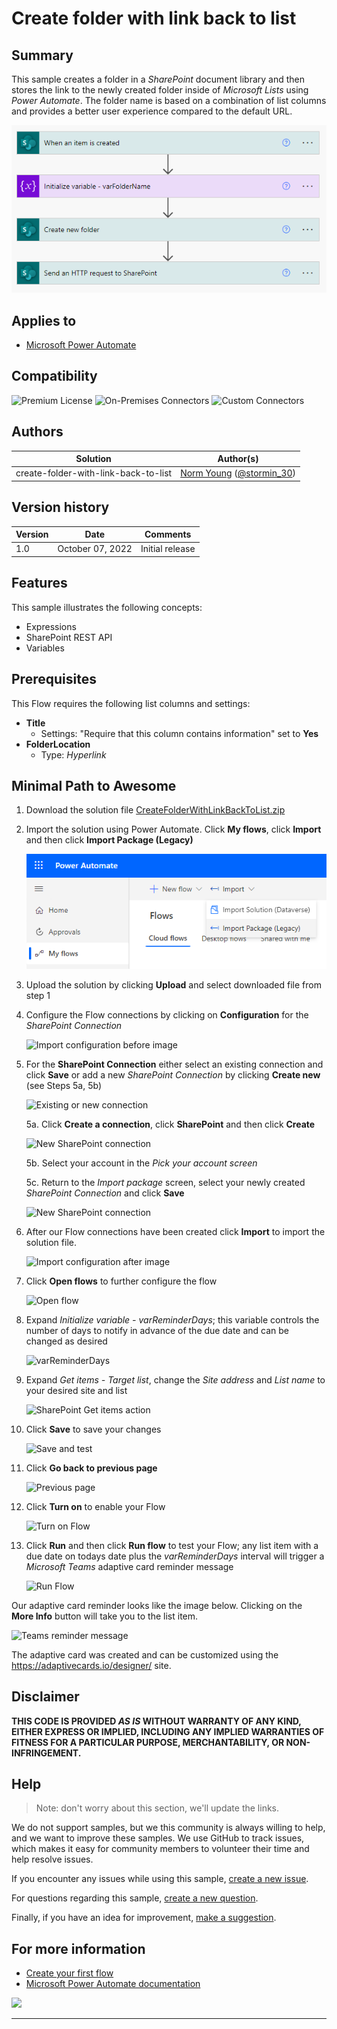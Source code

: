 # Create folder with link back to list

## Summary

This sample creates a folder in a *SharePoint* document library and then stores the link to the newly created folder inside of *Microsoft Lists* using *Power Automate*. The folder name is based on a combination of list columns and provides a better user experience compared to the default URL.

![Flow overview](/create-folder-with-link-back-to-list/assets/flow-overview.png "Flow overview")


## Applies to

* [Microsoft Power Automate](https://docs.microsoft.com/power-automate/)


## Compatibility

![Premium License](https://img.shields.io/badge/Premium%20License-Not%20Required-green.svg "Premium license not required")
![On-Premises Connectors](https://img.shields.io/badge/On--Premises%20Connectors-No-green.svg "Does not use on-premise connectors")
![Custom Connectors](https://img.shields.io/badge/Custom%20Connectors-Not%20Required-green.svg "Does not use custom connectors")


## Authors

Solution|Author(s)
--------|---------
create-folder-with-link-back-to-list | [Norm Young](https://github.com/nyoung30) ([@stormin_30](https://twitter.com/stormin_30))


## Version history

Version|Date|Comments
-------|----|--------
1.0|October 07, 2022|Initial release


## Features

This sample illustrates the following concepts:

* Expressions
* SharePoint REST API
* Variables


## Prerequisites

This Flow requires the following list columns and settings:
* **Title**
	* Settings: "Require that this column contains information" set to **Yes**
* **FolderLocation**
	* Type: *Hyperlink* 


## Minimal Path to Awesome

1. Download the solution file [CreateFolderWithLinkBackToList.zip](/create-folder-with-link-back-to-list/solution/CreateFolderWithLinkBackToList.zip)

2. Import the solution using Power Automate. Click **My flows**, click **Import** and then click **Import Package (Legacy)**

 	![Flow import](/create-folder-with-link-back-to-list/assets/flow-import.png "Flow import")

3. Upload the solution by clicking **Upload** and select downloaded file from step 1

4. Configure the Flow connections by clicking on **Configuration** for the *SharePoint Connection*

 	![Import configuration before image](/samples/create-folder-with-link-back-to-list/assets/import-configuration-before.png "Import configuration before image")

5. For the **SharePoint Connection** either select an existing connection and click **Save** or add a new *SharePoint Connection* by clicking **Create new** (see Steps 5a, 5b)

	![Existing or new connection](/samples/create-folder-with-link-back-to-list/assets/existing-new-connection.png "Existing or new connection")

	5a. Click **Create a connection**, click **SharePoint** and then click **Create**

	![New SharePoint connection](/samples/create-folder-with-link-back-to-list/assets/sharepoint-connection.png "New SharePoint connection")

	5b. Select your account in the *Pick your account screen*

	5c. Return to the *Import package* screen, select your newly created *SharePoint Connection* and click **Save**

	![New SharePoint connection](/samples/create-folder-with-link-back-to-list/assets/save-sharepoint-connection.png "New SharePoint connection")

6. After our Flow connections have been created click **Import** to import the solution file.

	![Import configuration after image](/samples/create-folder-with-link-back-to-list/assets/import-configuration-after.png "Import configuration after image")

7. Click **Open flows** to further configure the flow

	![Open flow](/samples/import-configuration-after/assets/open-flow.png "Open flow")

9. Expand *Initialize variable - varReminderDays*; this variable controls the number of days to notify in advance of the due date and can be changed as desired

	![varReminderDays](/samples/teams-adaptive-card-reminders-from-lists/assets/varReminderDays.png "varReminderDays")

10. Expand *Get items - Target list*, change the *Site address* and *List name* to your desired site and list

	![SharePoint Get items action](/samples/teams-adaptive-card-reminders-from-lists/assets/get-items.png "SharePoint Get items action")

11. Click **Save** to save your changes

	![Save and test](/samples/teams-adaptive-card-reminders-from-lists/assets/save-test.png "Save and test")

12. Click **Go back to previous page**

	![Previous page](/samples/teams-adaptive-card-reminders-from-lists/assets/previous-page.png "Previous page")

13. Click **Turn on** to enable your Flow

	![Turn on Flow](/samples/teams-adaptive-card-reminders-from-lists/assets/turn-on.png "Turn on Flow")

14. Click **Run** and then click **Run flow** to test your Flow; any list item with a due date on todays date plus the *varReminderDays* interval will trigger a *Microsoft Teams* adaptive card reminder message

	![Run Flow](/samples/teams-adaptive-card-reminders-from-lists/assets/run-flow.png "Run Flow")


Our adaptive card reminder looks like the image below. Clicking on the **More Info** button will take you to the list item. 

![Teams reminder message](/samples/teams-adaptive-card-reminders-from-lists/assets/teams-reminder.png "Teams reminder message")

The adaptive card was created and can be customized using the https://adaptivecards.io/designer/ site.


## Disclaimer

**THIS CODE IS PROVIDED *AS IS* WITHOUT WARRANTY OF ANY KIND, EITHER EXPRESS OR IMPLIED, INCLUDING ANY IMPLIED WARRANTIES OF FITNESS FOR A PARTICULAR PURPOSE, MERCHANTABILITY, OR NON-INFRINGEMENT.**

## Help

> Note: don't worry about this section, we'll update the links.

We do not support samples, but we this community is always willing to help, and we want to improve these samples. We use GitHub to track issues, which makes it easy for  community members to volunteer their time and help resolve issues.

If you encounter any issues while using this sample, [create a new issue](https://github.com/pnp/powerautomate-samples/issues/new?assignees=&labels=Needs%3A+Triage+%3Amag%3A%2Ctype%3Abug-suspected&template=bug-report.yml&sample=YOURSAMPLENAME&authors=@YOURGITHUBUSERNAME&title=YOURSAMPLENAME%20-%20).

For questions regarding this sample, [create a new question](https://github.com/pnp/powerautomate-samples/issues/new?assignees=&labels=Needs%3A+Triage+%3Amag%3A%2Ctype%3Abug-suspected&template=question.yml&sample=YOURSAMPLENAME&authors=@YOURGITHUBUSERNAME&title=YOURSAMPLENAME%20-%20).

Finally, if you have an idea for improvement, [make a suggestion](https://github.com/pnp/powerautomate-samples/issues/new?assignees=&labels=Needs%3A+Triage+%3Amag%3A%2Ctype%3Abug-suspected&template=suggestion.yml&sample=YOURSAMPLENAME&authors=@YOURGITHUBUSERNAME&title=YOURSAMPLENAME%20-%20).

## For more information

- [Create your first flow](https://docs.microsoft.com/en-us/power-automate/getting-started#create-your-first-flow)
- [Microsoft Power Automate documentation](https://docs.microsoft.com/en-us/power-automate/)


<img src="https://telemetry.sharepointpnp.com/powerautomate-samples/samples/readme-template" />

---